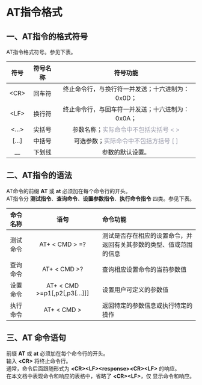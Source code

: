 # AT指令格式

## **一、AT指令的格式符号**
AT指令格式符号。参见下表。


| 符号 | 符号名称      | 符号功能  |
|:--------:| :-------------:| :-------------:|
| \<CR\>|回车符|终止命令行，与换行符一并发送；十六进制为：0x0D； |
| \<LF\> |换行符|终止命令行，与回车符一并发送；十六进制为：0x0A； |
| \<…\>|尖括号 |参数名称；<font color=#999AAA >实际命令中不包括尖括号 < ></font>|
| \[…\] |中括号 |可选参数；<font color=#999AAA >实际命令中不包括方括号 [ ]</font> |
| __ |下划线 |参数的默认设置。 |


## **二、AT指令的语法**
AT命令的前缀 __AT__ 或 __at__ 必须加在每个命令行的开头。  
AT指令分 __测试指令__、__查询命令__、__设置参数指令__、__执行命令指令__ 四类。参见下表。

| 命令名称 | 语句     | 命令功能  |
|:--------:| :-------------:| :-------------|
| 测试命令 | AT+ < CMD > =? |测试是否存在相应的设置命令，并返回有关其参数的类型、值或范围的信息 |
| 查询命令 | AT+ < CMD >?|查询相应设置命令的当前参数值 |
| 设置命令 | AT+ < CMD >=p1[,p2[,p3[…]]]  |设置用户可定义的参数值 |
| 执行命令  | AT+ < CMD > |返回特定的参数信息或执行特定的操作 |

## **三、AT 命令语句**

前缀 __AT__ 或 __at__ 必须加在每个命令行的开头。  
输入 __\<CR\>__ 将终止命令行。  
通常，命令后面跟随形式为 __\<CR\>\<LF\>\<response\>\<CR\>\<LF\>__ 的响应。  
在本文档中表现命令和响应的表格中，省略了 __\<CR\>\<LF\>__，仅 显示命令和响应。
